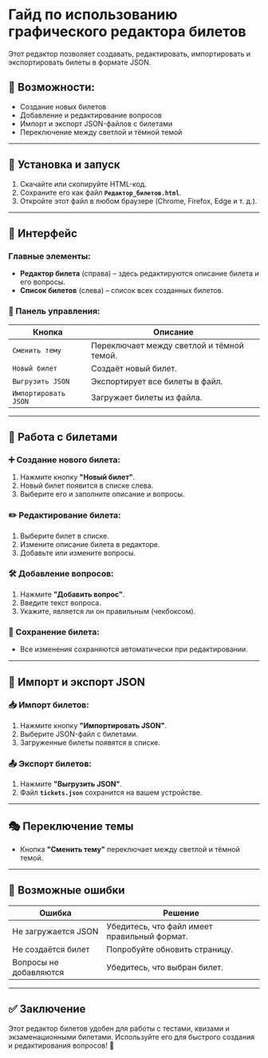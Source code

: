# Гайд по использованию графического редактора билетов

Этот редактор позволяет создавать, редактировать, импортировать и экспортировать билеты в формате JSON.  

## 🚀 Возможности:
- Создание новых билетов  
- Добавление и редактирование вопросов  
- Импорт и экспорт JSON-файлов с билетами  
- Переключение между светлой и тёмной темой  

---

## 🔧 Установка и запуск  
1. Скачайте или скопируйте HTML-код.  
2. Сохраните его как файл **`Редактор_билетов.html`**.  
3. Откройте этот файл в любом браузере (Chrome, Firefox, Edge и т. д.).  

---

## 📌 Интерфейс  

### Главные элементы:
- **Редактор билета** (справа) – здесь редактируются описание билета и его вопросы.  
- **Список билетов** (слева) – список всех созданных билетов.  

### 🔲 Панель управления:
| Кнопка                 | Описание |
|------------------------|----------|
| `Сменить тему`        | Переключает между светлой и тёмной темой. |
| `Новый билет`         | Создаёт новый билет. |
| `Выгрузить JSON`      | Экспортирует все билеты в файл. |
| `Импортировать JSON`  | Загружает билеты из файла. |

---

## 🎨 Работа с билетами  

### ➕ Создание нового билета:
1. Нажмите кнопку **"Новый билет"**.  
2. Новый билет появится в списке слева.  
3. Выберите его и заполните описание и вопросы.  

### ✏️ Редактирование билета:
1. Выберите билет в списке.  
2. Измените описание билета в редакторе.  
3. Добавьте или измените вопросы.  

### 🛠 Добавление вопросов:
1. Нажмите **"Добавить вопрос"**.  
2. Введите текст вопроса.  
3. Укажите, является ли он правильным (чекбоксом).  

### 💾 Сохранение билета:
- Все изменения сохраняются автоматически при редактировании.  

---

## 📂 Импорт и экспорт JSON  

### 📥 Импорт билетов:
1. Нажмите кнопку **"Импортировать JSON"**.  
2. Выберите JSON-файл с билетами.  
3. Загруженные билеты появятся в списке.  

### 📤 Экспорт билетов:
1. Нажмите **"Выгрузить JSON"**.  
2. Файл **`tickets.json`** сохранится на вашем устройстве.  

---

## 🎭 Переключение темы  
- Кнопка **"Сменить тему"** переключает между светлой и тёмной темой.  

---

## 🛑 Возможные ошибки  
| Ошибка | Решение |
|--------|---------|
| Не загружается JSON | Убедитесь, что файл имеет правильный формат. |
| Не создаётся билет | Попробуйте обновить страницу. |
| Вопросы не добавляются | Убедитесь, что выбран билет. |

---

## ✅ Заключение  
Этот редактор билетов удобен для работы с тестами, квизами и экзаменационными билетами. Используйте его для быстрого создания и редактирования вопросов! 🚀
